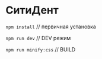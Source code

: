# СитиДент

`npm install` // первичная установка

`npm run dev` // DEV режим

`npm run minify:css` // BUILD